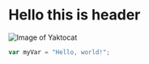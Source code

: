 # <H1> Hello this is header </H1>

![Image of Yaktocat](https://octodex.github.com/images/yaktocat.png)

``` javascript
var myVar = "Hello, world!";
```
